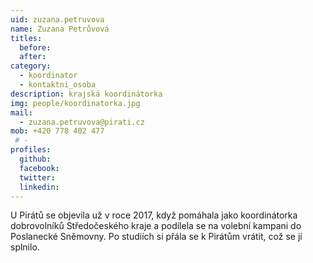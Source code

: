 ```yaml
---
uid: zuzana.petruvova
name: Zuzana Petrůvová 
titles: 
  before: 
  after: 
category:
  - koordinator
  - kontaktni_osoba
description: krajská koordinátorka
img: people/koordinatorka.jpg
mail:
  - zuzana.petruvova@pirati.cz
mob: +420 778 402 477
 # -
profiles:
  github:
  facebook:
  twitter:
  linkedin:
---
```


U Pirátů se objevila už v roce 2017, když pomáhala jako koordinátorka dobrovolníků Středočeského kraje a podílela se na volební kampani do Poslanecké Sněmovny. Po studiích si přála se k Pirátům vrátit, což se jí splnilo.
